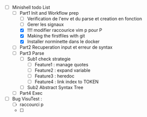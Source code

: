 - [ ] Minishell todo List
    - [ ] Part1 Init and Workflow prep
        - [ ] Verification de l'env et du parse et creation en fonction
        - [ ] Gerer les signaux
        - [X] !!!! modifier raccourice vim p pour P
        - [X] Making the firstfiles with git
        - [X] Installer norminette dans le docker
    - [ ] Part2 Recuperation input et erreur de syntax
    - [ ] Part3 Parse
        - [ ] Sub1 check strategie
            - [ ] Feature1 : manage quotes
            - [ ] Feature2 : expand variable
            - [ ] Feature3 : heredoc
            - [ ] Feature4 : link index to TOKEN
        - [ ] Sub2 Abstract Syntax Tree
    - [ ] Part4 Exec

- [ ] Bug VisuTest :
  - [ ] raccourci p
  - [ ] 
